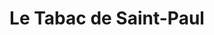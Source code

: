 ---
title: "Le Tabac de Saint-Paul"
url: /saint-paul-les-dax/le-tabac-de-saint-paul/
shop: Zeitungen
---